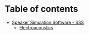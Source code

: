 # Table of contents

* [Speaker Simulation Software - SSS](README.md)
  * [Electroacoustics](readme/electroacoustics.md)
